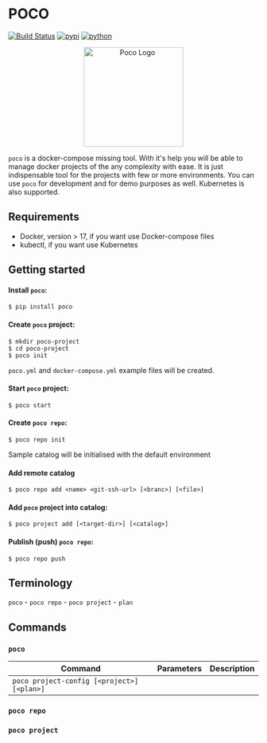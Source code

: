 # POCO
[![Build Status](https://travis-ci.org/shiwaforce/poco.svg?branch=command-refactor)](https://travis-ci.org/shiwaforce/poco)
[![pypi](https://img.shields.io/pypi/v/poco.svg)](https://pypi.python.org/pypi/poco)
[![python](https://img.shields.io/pypi/pyversions/poco.svg)](https://pypi.python.org/pypi/poco)

<p align="center">
  <img width="200" height="200" title="Poco Logo" src="https://raw.githubusercontent.com/shiwaforce/poco/command-refactor/logo.jpg"/>
</p>

`poco` is a docker-compose missing tool. With it's help you will be able to manage docker projects of the any complexity with ease.
It is just indispensable tool for the projects with few or more environments.
You can use `poco` for development and for demo purposes as well.
Kubernetes is also supported.

## Requirements
- Docker, version > 17, if you want use Docker-compose files
- kubectl, if you want use Kubernetes


## Getting started
#### Install `poco`:
```
$ pip install poco
```

#### Create `poco` project:
```
$ mkdir poco-project
$ cd poco-project
$ poco init
```
`poco.yml` and `docker-compose.yml` example files will be created.

#### Start `poco` project:
```
$ poco start
```

#### Create `poco repo`:
```
$ poco repo init
```
Sample catalog will be initialised with the default environment

#### Add remote catalog
```
$ poco repo add <name> <git-ssh-url> [<branc>] [<file>]
```

#### Add `poco` project into catalog:
```
$ poco project add [<target-dir>] [<catalog>]
```

#### Publish (push) `poco repo`:
```
$ poco repo push
```


## Terminology 
`poco` - 
`poco repo` - 
`poco project` - 
`plan`


## Commands
### `poco`
| Command                                            | Parameters | Description |
|----------------------------------------------------|------------|-------------|
| `poco project-config [<project>] [<plan>]`         |            |             |

### `poco repo`
### `poco project`

